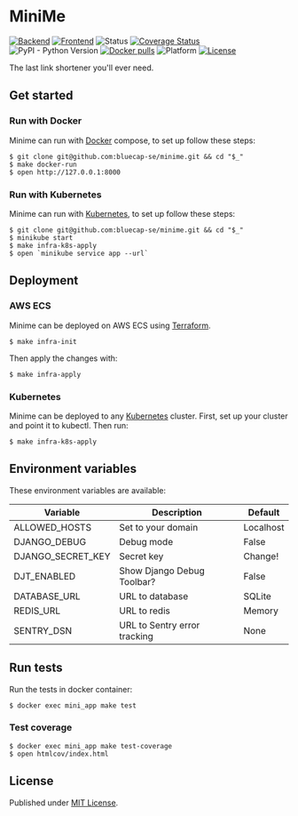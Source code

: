 # MiniMe

[![Backend](https://github.com/bluecap-se/minime/actions/workflows/backend.yml/badge.svg)](https://github.com/bluecap-se/minime/actions/workflows/backend.yml)
[![Frontend](https://github.com/bluecap-se/minime/actions/workflows/frontend.yml/badge.svg)](https://github.com/bluecap-se/minime/actions/workflows/frontend.yml)
![Status](https://img.shields.io/badge/status-stable-brightgreen.svg)
[![Coverage Status](https://coveralls.io/repos/github/bluecap-se/minime/badge.svg?branch=develop&gh)](https://coveralls.io/github/bluecap-se/minime?branch=develop)
![PyPI - Python Version](https://img.shields.io/badge/python-3.10-blue.svg)
[![Docker pulls](https://img.shields.io/docker/pulls/bluecap/minime)](https://hub.docker.com/r/bluecap/minime)
![Platform](https://img.shields.io/badge/platform-win%20%7C%20lin%20%7C%20osx-lightgrey.svg)
[![License](https://img.shields.io/badge/license-MIT-blue.svg)](https://github.com/bluecap-se/minime/blob/master/LICENSE)

The last link shortener you'll ever need.

## Get started

### Run with Docker

Minime can run with [Docker](https://www.docker.com) compose, to set up follow these steps:

```
$ git clone git@github.com:bluecap-se/minime.git && cd "$_"
$ make docker-run
$ open http://127.0.0.1:8000
```

### Run with Kubernetes

Minime can run with [Kubernetes](https://kubernetes.io), to set up follow these steps:

```
$ git clone git@github.com:bluecap-se/minime.git && cd "$_"
$ minikube start
$ make infra-k8s-apply
$ open `minikube service app --url`
```

## Deployment

### AWS ECS

Minime can be deployed on AWS ECS using [Terraform](https://www.terraform.io).

```
$ make infra-init
```

Then apply the changes with:

```
$ make infra-apply
```

### Kubernetes

Minime can be deployed to any [Kubernetes](https://kubernetes.io) cluster.
First, set up your cluster and point it to kubectl. Then run:

```
$ make infra-k8s-apply
```

## Environment variables

These environment variables are available:

| Variable          | Description                  | Default   |
| ----------------- | ---------------------------- | --------- |
| ALLOWED_HOSTS     | Set to your domain           | Localhost |
| DJANGO_DEBUG      | Debug mode                   | False     |
| DJANGO_SECRET_KEY | Secret key                   | Change!   |
| DJT_ENABLED       | Show Django Debug Toolbar?   | False     |
| DATABASE_URL      | URL to database              | SQLite    |
| REDIS_URL         | URL to redis                 | Memory    |
| SENTRY_DSN        | URL to Sentry error tracking | None      |

## Run tests

Run the tests in docker container:

```
$ docker exec mini_app make test
```

### Test coverage

```
$ docker exec mini_app make test-coverage
$ open htmlcov/index.html
```

## License

Published under [MIT License](https://github.com/bluecap-se/minime/blob/master/LICENSE).
